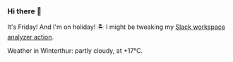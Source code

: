 ### Hi there :wave:

It's Friday! And I'm on holiday! :desert_island: I might be tweaking my [Slack workspace analyzer action](https://github.com/bewuethr/slack-analyzer).

Weather in Winterthur: partly cloudy, at +17°C.
